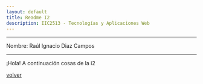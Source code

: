 ```yaml
---
layout: default
title: Readme I2
description: IIC2513 - Tecnologías y Aplicaciones Web
---
```



---
Nombre: Raúl Ignacio Diaz Campos

---

¡Hola! A continuación cosas de la i2

[volver](./)
